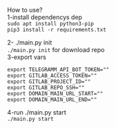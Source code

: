 How to use?  
1-install dependencys
dep  
`sudo apt install python3-pip`  
`pip3 install -r requirements.txt`  

2- ./main.py init  
`./main.py init` for download repo  
3-export vars  
```
export TELEGRAMM_API_BOT_TOKEN=""
export GITLAB_ACCESS_TOKEN=""
export GITLAB_PROJECT_ID=""
export GITLAB_REPO_SSH=""
export DOMAIN_MAIN_URL_START=""
export DOMAIN_MAIN_URL_END=""
```
4-run ./main.py start  
`./main.py start`  
  
  
